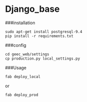 # Django_base

###installation
```
sudo apt-get install postgresql-9.4
pip install -r requirements.txt
```

###config
```
cd geec_web/settings
cp production.py local_settings.py
```

###Usage
```
fab deploy_local
```
or 
```
fab deploy_prod
```
